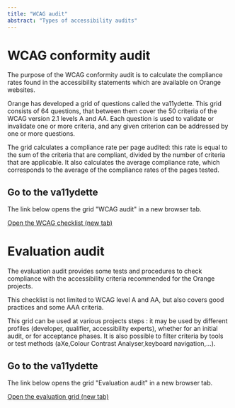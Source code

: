 ```yaml
---
title: "WCAG audit"
abstract: "Types of accessibility audits"
---
```


# WCAG conformity audit

The purpose of the WCAG conformity audit is to calculate the compliance rates found in the accessibility statements which are available on Orange websites. 

Orange has developed a grid of questions called the va11ydette. This grid consists of 64 questions, that between them cover the 50 criteria of the WCAG version 2.1 levels A and AA. Each question is used to validate or invalidate one or more criteria, and any given criterion can be addressed by one or more questions. 

The grid calculates a compliance rate per page audited: this rate is equal to the sum of the criteria that are compliant, divided by the number of criteria that are applicable. It also calculates the average compliance rate, which corresponds to the average of the compliance rates of the pages tested. 

## Go to the va11ydette

The link below opens the grid "WCAG audit" in a new browser tab.   

<a href="https://la-va11ydette.orange.com/?list=wcag-web&lang=en" target="_blank" rel="noopener noreferrer" class="btn btn-secondary" title="Open the WCAG grid (new tab)">Open the WCAG checklist <span class="sr-only"> (new tab)</span></a>

# Evaluation audit

The evaluation audit provides some tests and procedures to check compliance with the accessibility criteria recommended for the Orange projects.

This checklist is not limited to WCAG level A and AA, but also covers good practices and some AAA criteria.

This grid can be used at various projects steps : it may be used by different profiles (developer, qualifier, accessibility experts), whether for an initial audit, or for acceptance phases. It is also possible to filter criteria by tools or test methods (aXe,Colour Contrast Analyser,keyboard navigation,...).

## Go to the va11ydette

The link below opens the grid "Evaluation audit" in a new browser tab.   

<a href="https://la-va11ydette.orange.com/?list=audit-web&lang=en" target="_blank" rel="noopener noreferrer" class="btn btn-secondary" title="Open the evaluation grid (new tab)">Open the evaluation grid<span class="sr-only"> (new tab)</span></a>